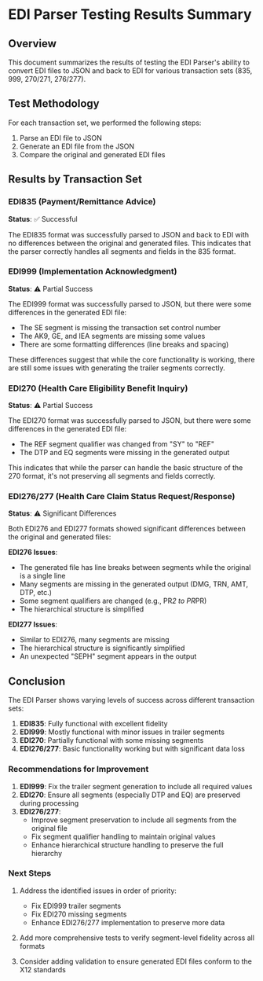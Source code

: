 # EDI Parser Testing Results Summary

## Overview

This document summarizes the results of testing the EDI Parser's ability to convert EDI files to JSON and back to EDI for various transaction sets (835, 999, 270/271, 276/277).

## Test Methodology

For each transaction set, we performed the following steps:
1. Parse an EDI file to JSON
2. Generate an EDI file from the JSON
3. Compare the original and generated EDI files

## Results by Transaction Set

### EDI835 (Payment/Remittance Advice)

**Status**: ✅ Successful

The EDI835 format was successfully parsed to JSON and back to EDI with no differences between the original and generated files. This indicates that the parser correctly handles all segments and fields in the 835 format.

### EDI999 (Implementation Acknowledgment)

**Status**: ⚠️ Partial Success

The EDI999 format was successfully parsed to JSON, but there were some differences in the generated EDI file:
- The SE segment is missing the transaction set control number
- The AK9, GE, and IEA segments are missing some values
- There are some formatting differences (line breaks and spacing)

These differences suggest that while the core functionality is working, there are still some issues with generating the trailer segments correctly.

### EDI270 (Health Care Eligibility Benefit Inquiry)

**Status**: ⚠️ Partial Success

The EDI270 format was successfully parsed to JSON, but there were some differences in the generated EDI file:
- The REF segment qualifier was changed from "SY" to "REF"
- The DTP and EQ segments were missing in the generated output

This indicates that while the parser can handle the basic structure of the 270 format, it's not preserving all segments and fields correctly.

### EDI276/277 (Health Care Claim Status Request/Response)

**Status**: ⚠️ Significant Differences

Both EDI276 and EDI277 formats showed significant differences between the original and generated files:

**EDI276 Issues**:
- The generated file has line breaks between segments while the original is a single line
- Many segments are missing in the generated output (DMG, TRN, AMT, DTP, etc.)
- Some segment qualifiers are changed (e.g., PR*2 to PR*PR)
- The hierarchical structure is simplified

**EDI277 Issues**:
- Similar to EDI276, many segments are missing
- The hierarchical structure is significantly simplified
- An unexpected "SEPH" segment appears in the output

## Conclusion

The EDI Parser shows varying levels of success across different transaction sets:

1. **EDI835**: Fully functional with excellent fidelity
2. **EDI999**: Mostly functional with minor issues in trailer segments
3. **EDI270**: Partially functional with some missing segments
4. **EDI276/277**: Basic functionality working but with significant data loss

### Recommendations for Improvement

1. **EDI999**: Fix the trailer segment generation to include all required values
2. **EDI270**: Ensure all segments (especially DTP and EQ) are preserved during processing
3. **EDI276/277**: 
   - Improve segment preservation to include all segments from the original file
   - Fix segment qualifier handling to maintain original values
   - Enhance hierarchical structure handling to preserve the full hierarchy

### Next Steps

1. Address the identified issues in order of priority:
   - Fix EDI999 trailer segments
   - Fix EDI270 missing segments
   - Enhance EDI276/277 implementation to preserve more data

2. Add more comprehensive tests to verify segment-level fidelity across all formats

3. Consider adding validation to ensure generated EDI files conform to the X12 standards
